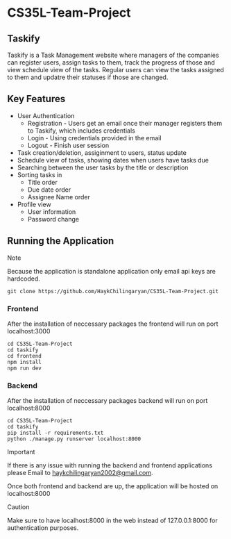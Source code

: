 # CS35L-Team-Project
## Taskify

Taskify is a Task Management website where managers of the companies can register users, assign tasks to them, track the progress of those and view schedule view of the tasks. Regular users can view the tasks assigned to them and updatre their statuses if those are changed.

## Key Features

 * User Authentication 
   * Registration - Users get an email once their manager registers them to Taskify, which includes credentials
   * Login - Using credentials provided in the email
   * Logout - Finish user session
 * Task creation/deletion, assiginment to users, status update
 * Schedule view of tasks, showing dates when users have tasks due
 * Searching between the user tasks by the title or description
 * Sorting tasks in
   * Title order
   * Due date order
   * Assignee Name order
 * Profile view
   * User information
   * Password change

## Running the Application

> [!NOTE]
> Because the application is standalone application only email api keys are hardcoded.

```
git clone https://github.com/HaykChilingaryan/CS35L-Team-Project.git
```

### Frontend

After the installation of neccessary packages the frontend will run on port localhost:3000

```
cd CS35L-Team-Project
cd taskify
cd frontend
npm install
npm run dev
```

### Backend

After the installation of neccessary packages backend will run on port localhost:8000

```
cd CS35L-Team-Project
cd taskify
pip install -r requirements.txt
python ./manage.py runserver localhost:8000
```
> [!IMPORTANT]
> If there is any issue with running the backend and frontend applications please Email to haykchilingaryan2002@gmail.com.

Once both frontend and backend are up, the application will be hosted on localhost:8000

> [!CAUTION]
> Make sure to have localhost:8000 in the web instead of 127.0.0.1:8000 for authentication purposes.



